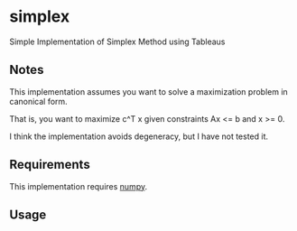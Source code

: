 # simplex

Simple Implementation of Simplex Method using Tableaus

## Notes
This implementation assumes you want to solve a maximization problem in canonical form.

That is, you want to maximize c^T x given constraints Ax <= b and x >= 0.

I think the implementation avoids degeneracy, but I have not tested it.

## Requirements
This implementation requires [numpy](https://numpy.org/install/).

## Usage

